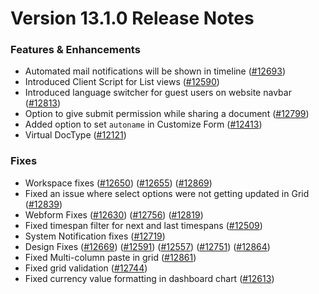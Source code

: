 # Version 13.1.0 Release Notes

### Features & Enhancements

- Automated mail notifications will be shown in timeline ([#12693](https://github.com/netmanthan/sparro/pull/12693))
- Introduced Client Script for List views ([#12590](https://github.com/netmanthan/sparro/pull/12590))
- Introduced language switcher for guest users on website navbar ([#12813](https://github.com/netmanthan/sparro/pull/12813))
- Option to give submit permission while sharing a document ([#12799](https://github.com/netmanthan/sparro/pull/12799))
- Added option to set `autoname` in Customize Form ([#12413](https://github.com/netmanthan/sparro/pull/12413))
- Virtual DocType ([#12121](https://github.com/netmanthan/sparro/pull/12121))

### Fixes

- Workspace fixes ([#12650](https://github.com/netmanthan/sparro/pull/12650)) ([#12655](https://github.com/netmanthan/sparro/pull/12655)) ([#12869](https://github.com/netmanthan/sparro/pull/12869))
- Fixed an issue where select options were not getting updated in Grid ([#12839](https://github.com/netmanthan/sparro/pull/12839))
- Webform Fixes ([#12630](https://github.com/netmanthan/sparro/pull/12630)) ([#12756](https://github.com/netmanthan/sparro/pull/12756)) ([#12819](https://github.com/netmanthan/sparro/pull/12819))
- Fixed timespan filter for next and last timespans ([#12509](https://github.com/netmanthan/sparro/pull/12509))
- System Notification fixes ([#12719](https://github.com/netmanthan/sparro/pull/12719))
- Design Fixes ([#12669](https://github.com/netmanthan/sparro/pull/12669)) ([#12591](https://github.com/netmanthan/sparro/pull/12591)) ([#12557](https://github.com/netmanthan/sparro/pull/12557)) ([#12751](https://github.com/netmanthan/sparro/pull/12751)) ([#12864](https://github.com/netmanthan/sparro/pull/12864))
- Fixed Multi-column paste in grid ([#12861](https://github.com/netmanthan/sparro/pull/12861))
- Fixed grid validation ([#12744](https://github.com/netmanthan/sparro/pull/12744))
- Fixed currency value formatting in dashboard chart ([#12613](https://github.com/netmanthan/sparro/pull/12613))
